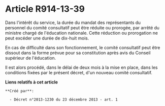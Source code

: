 # Article R914-13-39

Dans l'intérêt du service, la durée du mandat des représentants du personnel du comité consultatif peut être réduite ou
prorogée, par arrêté du ministre chargé de l'éducation nationale. Cette réduction ou prorogation ne peut excéder une durée de
dix-huit mois. 

En cas de difficulté dans son fonctionnement, le comité consultatif peut être dissout dans la forme prévue pour sa
constitution après avis du Conseil supérieur de l'éducation. 

Il est alors procédé, dans le délai de deux mois à la mise en place, dans les conditions fixées par le présent décret, d'un
nouveau comité consultatif.

**Liens relatifs à cet article**

	**Créé par**:

	  - Décret n°2013-1230 du 23 décembre 2013 - art. 1
